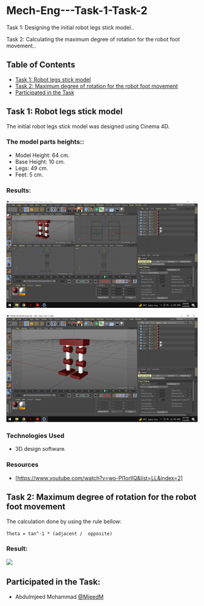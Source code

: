# Mech-Eng---Task-1-Task-2

Task 1: Designing the initial robot legs stick model..

Task 2: Calculating the maximum degree of rotation for the robot foot movement..

## Table of Contents
* [Task 1: Robot legs stick model](#1)
* [Task 2: Maximum degree of rotation for the robot foot movement](#2)
* [Participated in the Task](#3)


<a name= "1"></a>
## Task 1: Robot legs stick model
The initial robot legs stick model was designed using Cinema 4D.

### The model parts heights::
- Model Height: 64 cm.
- Base Height: 10 cm.
- Legs: 49 cm.
- Feet: 5 cm.

### Results:
![](images/1.png)

![](images/2.png)


### Technologies Used
- 3D design software.

### Resources
- [https://www.youtube.com/watch?v=wo-Pl1orllQ&list=LL&index=2]

<a name= "2"></a>
## Task 2: Maximum degree of rotation for the robot foot movement

The calculation done by using the rule bellow:

`Theta = tan^-1 * (adjacent /  opposite)`

### Result:
![](images/Max-ang.png)

<a name= "3"></a>
## Participated in the Task: 
- Abdulmjeed Mohammad [@MjeedM](https://github.com/MjeedM)
